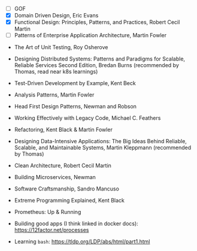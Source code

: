 
-  [ ] GOF
-  [x] Domain Driven Design, Eric Evans
-  [x] Functional Design: Principles, Patterns, and Practices, Robert Cecil Martin
-  [ ] Patterns of Enterprise Application Architecture, Martin Fowler
- The Art of Unit Testing, Roy Osherove
- Designing Distributed Systems: Patterns and Paradigms for Scalable, Reliable Services Second Edition, Bredan Burns (recommended by Thomas, read near k8s learnings)
- Test-Driven Development by Example, Kent Beck
- Analysis Patterns, Martin Fowler
- Head First Design Patterns, Newman and Robson
- Working Effectively with Legacy Code, Michael C. Feathers
- Refactoring, Kent Black & Martin Fowler
- Designing Data-Intensive Applications: The Big Ideas Behind Reliable, Scalable, and Maintainable Systems, Martin Kleppmann (recommended by Thomas)
- Clean Architecture, Robert Cecil Martin
- Building Microservices, Newman
- Software Craftsmanship, Sandro Mancuso
- Extreme Programming Explained, Kent Black
- Prometheus: Up & Running

- Building good apps (I think linked in docker docs): https://12factor.net/processes
- Learning `bash`: https://tldp.org/LDP/abs/html/part1.html
